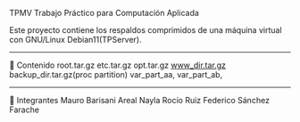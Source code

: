 TPMV
Trabajo Práctico para Computación Aplicada

Este proyecto contiene los respaldos comprimidos de una máquina virtual con GNU/Linux Debian11(TPServer).

---

📁 Contenido
root.tar.gz
etc.tar.gz
opt.tar.gz
www_dir.tar.gz
backup_dir.tar.gz(proc partition)
var_part_aa, var_part_ab,

---

👥 Integrantes
Mauro Barisani Areal
Nayla Rocío Ruiz
Federico Sánchez Farache
